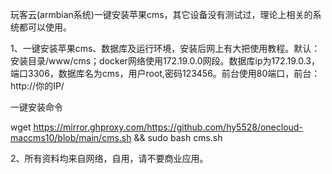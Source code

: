 玩客云(armbian系统)一键安装苹果cms，其它设备没有测试过，理论上相关的系统都可以使用。

1、一键安装苹果cms、数据库及运行环境，安装后网上有大把使用教程。默认：安装目录/www/cms；docker网络使用172.19.0.0网段。数据库ip为172.19.0.3，端口3306，数据库名为cms，用户root,密码123456。前台使用80端口，前台：http://你的IP/

一键安装命令

wget https://mirror.ghproxy.com/https://github.com/hy5528/onecloud-maccms10/blob/main/cms.sh && sudo bash cms.sh



2、所有资料均来自网络，自用，请不要商业应用。

